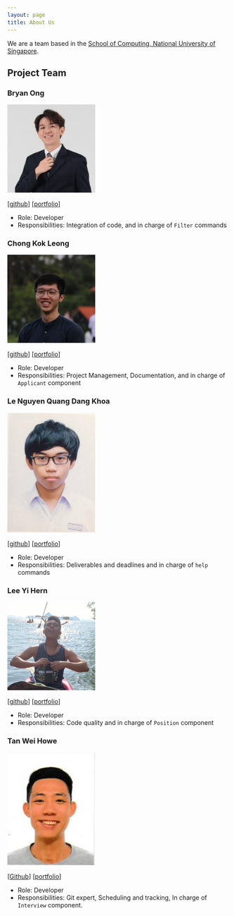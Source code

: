 ```yaml
---
layout: page
title: About Us
---
```


We are a team based in the [School of Computing, National University of Singapore](http://www.comp.nus.edu.sg).

## Project Team

### Bryan Ong

<img src="images/likeabowx.png" width="200px">

[[github](https://github.com/likeabowx)]
[[portfolio](team/likeabowx.md)]

* Role: Developer
* Responsibilities: Integration of code, and in charge of `Filter` commands

### Chong Kok Leong

<img src="images/sethckl.png" width="200px">

[[github](http://github.com/SethCKL)]
[[portfolio](team/sethckl.md)]

* Role: Developer
* Responsibilities: Project Management, Documentation, and in charge of `Applicant` component

### Le Nguyen Quang Dang Khoa

<img src="images/khoahre123.png" width="200px">

[[github](https://github.com/khoahre123)]
[[portfolio](team/khoahre123.md)]

* Role: Developer
* Responsibilities: Deliverables and deadlines and in charge of 
`help` commands

### Lee Yi Hern

<img src="images/yihern-lee.png" width="200px">

[[github](https://github.com/YiHern-Lee)]
[[portfolio](team/yihern-lee.md)]

* Role: Developer
* Responsibilities: Code quality and in charge of `Position` component  

### Tan Wei Howe

<img src="images/goalfix.png" width="200px">

[[Github](http://github.com/goalfix)]
[[portfolio](team/goalfix.md)]

* Role: Developer
* Responsibilities: Git expert, Scheduling and tracking, In charge of `Interview` component.
